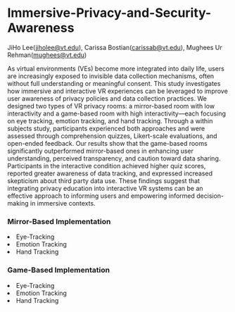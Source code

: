 # Immersive-Privacy-and-Security-Awareness
JiHo Lee(jiholee@vt.edu), Carissa Bostian(carissab@vt.edu), Mughees Ur Rehman(mughees@vt.edu)

 As virtual environments (VEs) become more integrated into daily life, users are increasingly exposed to invisible data collection mechanisms, often without full understanding or meaningful consent. This study investigates how immersive and interactive VR experiences can be leveraged to improve user awareness of privacy policies and data collection practices. We designed two types of VR privacy rooms: a mirror-based room with low interactivity and a game-based room with high interactivity—each focusing on eye tracking, emotion tracking, and hand tracking. Through a within subjects study, participants experienced both approaches and were assessed through comprehension quizzes, Likert-scale evaluations, and open-ended feedback. Our results show that the game-based rooms significantly outperformed mirror-based ones in enhancing user understanding, perceived transparency, and caution toward data sharing. Participants in the interactive condition achieved higher quiz scores, reported greater awareness of data tracking, and expressed increased skepticism about third party data use. These findings suggest that integrating privacy education into interactive VR systems can be an effective approach to informing users and empowering informed decision-making in immersive contexts.

<h3>Mirror-Based Implementation</h3>
<li>Eye-Tracking</li>
<li>Emotion Tracking</li>
<li>Hand Tracking</li>





<h3>Game-Based Implementation</h3>
<li>Eye-Tracking</li>
<li>Emotion Tracking</li>
<li>Hand Tracking</li>

